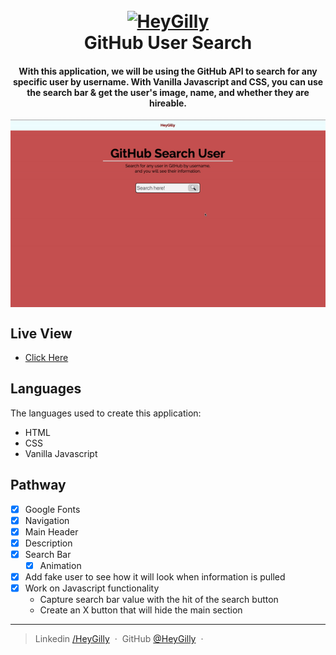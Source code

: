
<h1 align="center">
  <br>
  <a href="https://www.linkedin.com/in/heygilly">
    <img src="/Users/heygilly/IdeaProjects/Search_Github_User/img/heygilly.png" alt="HeyGilly" width="201">
    </a>
  <br>
  GitHub User Search
  <br>
</h1>

<h4 align="center">
With this application, we will be using the GitHub API to search for any specific user by username.
With Vanilla Javascript and CSS, you can use the search bar & get the user's image, name, and whether they are hireable.
</h4>

<div align="center">
<img src="img/GithubSearch.gif" alt="View of Search" align="center">
</div>

## Live View
- <a href="https://github-search-username-gilly.netlify.app/"> Click Here</a>

## Languages

The languages used to create this application:
- HTML
- CSS
- Vanilla Javascript

## Pathway

* [X] Google Fonts
* [X] Navigation
* [X] Main Header
* [X] Description
* [X] Search Bar
  * [X] Animation
* [X] Add fake user to see how it will look when information is pulled
* [X] Work on Javascript functionality
  * Capture search bar value with the hit of the search button
  * Create an X button that will hide the main section
      


---

> Linkedin [/HeyGilly](https://www.linkedin.com/in/heygilly) &nbsp;&middot;&nbsp;
> GitHub [@HeyGilly](https://github.com/HeyGilly) &nbsp;&middot;&nbsp;